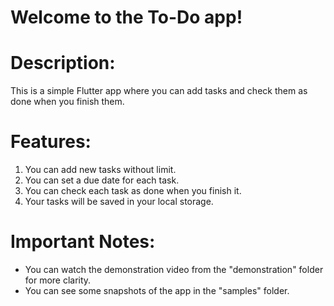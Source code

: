 # Welcome to the To-Do app!

# Description:
This is a simple Flutter app where you can add tasks and check them as done when you finish them.

# Features:
1. You can add new tasks without limit.
2. You can set a due date for each task.
3. You can check each task as done when you finish it.
4. Your tasks will be saved in your local storage.

# Important Notes:
* You can watch the demonstration video from the "demonstration" folder for more clarity.
* You can see some snapshots of the app in the "samples" folder.

